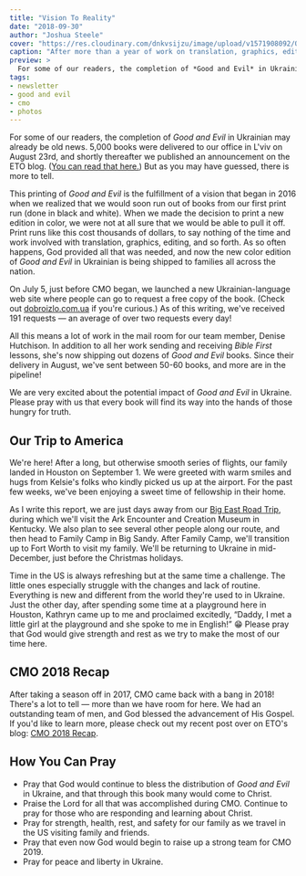 ```yaml
---
title: "Vision To Reality"
date: "2018-09-30"
author: "Joshua Steele"
cover: "https://res.cloudinary.com/dnkvsijzu/image/upload/v1571908092/OFReport/2018-09-30-vision-to-reality/dobro-zlo-group-12-6_eitj7q.jpg"
caption: "After more than a year of work on translation, graphics, editing, and logistics, the Ukrainian edition of Good and Evil is here! On August 23rd, this group of men worked past midnight unloading all 5,000 books!"
preview: >
  For some of our readers, the completion of *Good and Evil* in Ukrainian may already be old news. 5,000 books were delivered to our office in L'viv on August 23rd, and shortly thereafter we published an announcement on the ETO blog. ([You can read that here.](https://euroteamoutreach.org/blog/2018/08/delivered/)) But as you may have guessed, there is more to tell.
tags:
- newsletter
- good and evil
- cmo
- photos
---
```


For some of our readers, the completion of *Good and Evil* in Ukrainian may already be old news. 5,000 books were delivered to our office in L'viv on August 23rd, and shortly thereafter we published an announcement on the ETO blog. ([You can read that here.](https://euroteamoutreach.org/blog/2018/08/delivered/)) But as you may have guessed, there is more to tell.

<article-callout content="OFR-Aug-Sep-2018.pdf" :download="true" />

This printing of *Good and Evil* is the fulfillment of a vision that began in 2016 when we realized that we would soon run out of books from our first print run (done in black and white). When we made the decision to print a new edition in color, we were not at all sure that we would be able to pull it off. Print runs like this cost thousands of dollars, to say nothing of the time and work involved with translation, graphics, editing, and so forth. As so often happens, God provided all that was needed, and now the new color edition of *Good and Evil* in Ukrainian is being shipped to families all across the nation.

<article-image publicId="OFReport/2018-09-30-vision-to-reality/dobro-zlo-book-table_wfhasc.jpg" width="768" caption="The color edition of Good and Evil in Ukrainian is here!"/>

<article-image publicId="OFReport/2018-09-30-vision-to-reality/dobro-zlo-box_q2jco5.jpg" width="768" caption="A case of 20 Good and Evil books"/>

On July 5, just before CMO began, we launched a new Ukrainian-language web site where people can go to request a free copy of the book. (Check out [dobroizlo.com.ua](https://dobroizlo.com.ua/) if you're curious.) As of this writing, we've received 191 requests — an average of over two requests every day!

<article-image publicId="OFReport/2018-09-30-vision-to-reality/dobro-zlo-site_l2mtx2.jpg" width="768" :border="true" caption="Any Ukrainian may receive a copy of *Good and Evil* free of charge simply by submitting a request through our web site: [dobroizlo.com.ua](https://dobroizlo.com.ua/)"/>

All this means a lot of work in the mail room for our team member, Denise Hutchison. In addition to all her work sending and receiving *Bible First* lessons, she's now shipping out dozens of *Good and Evil* books. Since their delivery in August, we've sent between 50-60 books, and more are in the pipeline!

<article-image publicId="OFReport/2018-09-30-vision-to-reality/ready-to-mail_r0smks.jpg" width="768" caption="Denise has been hard at work mailing out Good and Evil books. Since August, we've sent out about 60 books!"/>

We are very excited about the potential impact of *Good and Evil* in Ukraine. Please pray with us that every book will find its way into the hands of those hungry for truth. 

<article-image publicId="OFReport/2018-09-30-vision-to-reality/kids-reading-good-and-evil_louinh.jpg" width="768" caption="I recently gave a copy of Good and Evil to every family represented in my Bible First Kids class. The first story we read together was the account of Jesus' conversation with Nicodemus about the brass serpent. Good and Evil includes both the New Testament account in John 3, and the corresponding Old Testament story of the brass serpent in Numbers. We read both and then discussed the correlation between them."/>

## Our Trip to America

We're here! After a long, but otherwise smooth series of flights, our family landed in Houston on September 1. We were greeted with warm smiles and hugs from Kelsie's folks who kindly picked us up at the airport. For the past few weeks, we've been enjoying a sweet time of fellowship in their home.

As I write this report, we are just days away from our [Big East Road Trip](2018-02-05-coming-to-america), during which we'll visit the Ark Encounter and Creation Museum in Kentucky. We also plan to see several other people along our route, and then head to Family Camp in Big Sandy. After Family Camp, we'll transition up to Fort Worth to visit my family. We'll be returning to Ukraine in mid-December, just before the Christmas holidays.

Time in the US is always refreshing but at the same time a challenge. The little ones especially struggle with the changes and lack of routine. Everything is new and different from the world they're used to in Ukraine. Just the other day, after spending some time at a playground here in Houston, Kathryn came up to me and proclaimed excitedly, “Daddy, I met a little girl at the playground and she spoke to me in English!” 😁 Please pray that God would give strength and rest as we try to make the most of our time here.

<article-image publicId="OFReport/2018-09-30-vision-to-reality/kids-minivan_cq0rxq.jpg" width="768" caption="Strapped in and ready to roll! God has graciously provided us with a leased minivan for our time in the US. It's super nice and a great fit for our big family!"/>

<article-image publicId="OFReport/2018-09-30-vision-to-reality/with-villenueves_fdtvyp.jpg" width="768" caption="One of the highlights of our trip so far was our visit with the Villenueve family. Ralph Villenueve came to Ukraine in the summer of 2017, and he's been working with our ministry remotely ever since! The Villenueves are from Quebec, and they drove down to Houston to meet us last week. Stay tuned for more news about this amazing family in future posts. And in case you haven't already, be sure to take a few minutes to [Meet Ralph](2017-08-04-meet-ralph)."/>

<article-image publicId="OFReport/2018-09-30-vision-to-reality/josh-kels-2018-anniversary_kkyc3n.jpg" width="768" caption="On September 18, Kelsie and I celebrated our 14th anniversary!"/>

<article-image publicId="OFReport/2018-09-30-vision-to-reality/josh-bohdan-sermon-mount_ixtgb3.jpg" width="768" caption="From my Bible First Kids class: Bohdan just finished memorizing Matthew 5, 6, and 7 — the entire Sermon on  the Mount!"/>

## CMO 2018 Recap

After taking a season off in 2017, CMO came back with a bang in 2018! There's a lot to tell — more than we have room for here. We had an outstanding team of men, and God blessed the advancement of His Gospel. If you'd like to learn more, please check out my recent post over on ETO's blog: [CMO 2018 Recap](https://euroteamoutreach.org/blog/2018/09/cmo-recap).

<article-image publicId="OFReport/2018-09-30-vision-to-reality/cmo-2018-showing_eg2uwl.jpg" width="768" caption="People from the village of Bystrytsya-Hirska view the film this summer during CMO."/>

<article-image publicId="OFReport/2018-09-30-vision-to-reality/beka-abby-tracts_ydv5ws.jpg" width="768" caption="Abby and Rebekah came out with us several times to pass out tracts in L'viv. How can you say no to those charming smiles?"/>

<article-image publicId="OFReport/2018-09-30-vision-to-reality/ben-preaching-lviv_rdw6i1.jpg" width="768" caption="Ben Sargent preaches the Gospel during one of our chalk art presentations in L'viv this summer."/>

## How You Can Pray

- Pray that God would continue to bless the distribution of *Good and Evil* in Ukraine, and that through this book many would come to Christ.
- Praise the Lord for all that was accomplished during CMO. Continue to pray for those who are responding and learning about Christ.
- Pray for strength, health, rest, and safety for our family as we travel in the US visiting family and friends.
- Pray that even now God would begin to raise up a strong team for CMO 2019.
- Pray for peace and liberty in Ukraine.
